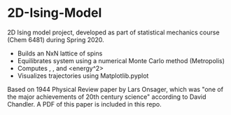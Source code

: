 # 2D-Ising-Model

2D Ising model project, developed as part of statistical mechanics course (Chem 6481) during Spring 2020.

 - Builds an NxN lattice of spins
 - Equilibrates system using a numerical Monte Carlo method (Metropolis)
 - Computes <magnetization>, <energy>, and <energy^2>
 - Visualizes trajectories using Matplotlib.pyplot
 
Based on 1944 Physical Review paper by Lars Onsager, which was "one of the major achievements of
20th century science" according to David Chandler. A PDF of this paper is included in this repo.
